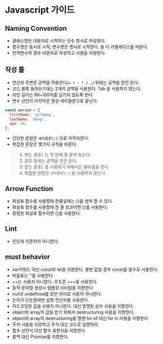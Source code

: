 # Javascript 가이드

## Naming Convention
- 클래스명은 대문자로 시작하는 단수 명사로 작성한다.
- 함수명은 동사로 시작, 변수명은 명사로 시작한다. 둘 다 카멜케이스를 따른다.
- 전역변수의 경우 대문자로 작성하고 사용을 지양한다.

## 작성 룰
- 연산자 주변은 공백을 적용한다(`= + - * / ,`) 뒤에는 공백을 한칸 둔다.
- 코드 블록 들여쓰기에는 2개의 공백을 사용한다. Tab 을 사용하지 않는다.
- 라인 길이는 80~100자를 넘기지 않도록 한다. 
- 변수 선언의 마지막은 항상 세미콜론으로 끝난다.
```javascript
const person = {
  firstName: 'gildong',
  lastName: 'Hong',
  age: 50,
};
```
- 간단한 문장은 `세미콜론(;)` 으로 마무리한다.
- 복잡한 문장은 몇가지 규칙을 따른다.
> 1. 여는 괄호`{` 는 첫 번째 줄 끝에 놓는다.
> 2. 괄호 앞에는 공백을 한칸 둔다.
> 3. 닫는 괄호`}` 를 사용하기 위해서는 줄바꿈을 한다.
> 4. 복잡한 문장은 `세미콜론(;)` 을 사용하지 않는다.

## Arrow Function
- 화살표 함수를 사용할때 한줄일때는 {}를 생략 할 수 있다.
- 화살표 함수를 사용할때 한 줄 초과이면 {}를 사용한다.
- 중첩된 화살표 함수이면 {}를 사용한다.


## Lint
- 린트에 의존하지 아니한다.

## must behavior
- var키워드 대신 const와 let을 지향한다. 불변 값일 경우 const를 필수로 사용한다.
- 따음표는 ''를 사용한다.
- ==는 사용치 아니한다. 무조건 ===을 사용한다.
- 동적 문자열 생성시 템플릿 리터럴을 지향한다.
- null과 undefined를 같은 의미로 사용치 아니한다.
- 논리가 단순할때만 삼항 연산자를 사용한다.
- 하드코딩된 값을 사용치 아니한다. 대신 명명된 상수 사용을 지향한다.
- object와 array의 값을 얻기 위해서 destructuring 사용을 지향한다.
- object와 array의 destructuring을 할땐 for of 대신 for in 사용을 지향한다
- 주석 사용을 지양하고 주석 대신 코드로 설명하라.
- 함수 선언식 대신 함수 표현식을 지향한다.
- 콜백 대신 Promise를 지향한다.
